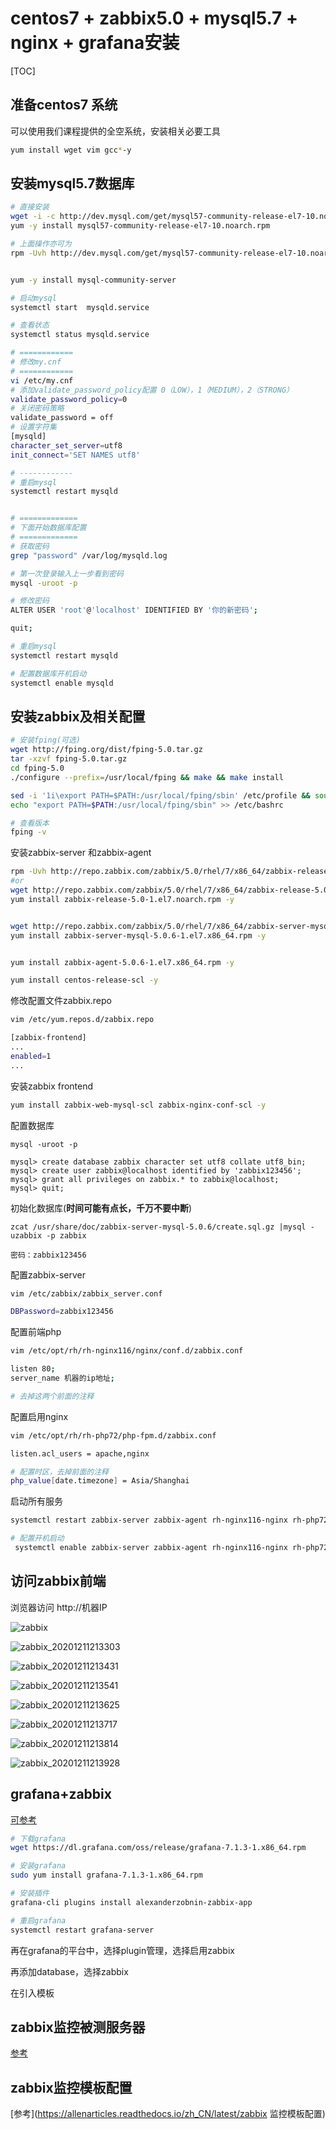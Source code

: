 # centos7 + zabbix5.0 + mysql5.7 + nginx + grafana安装

[TOC]

## 准备centos7 系统

可以使用我们课程提供的全空系统，安装相关必要工具

```sh
yum install wget vim gcc*-y
```



## 安装mysql5.7数据库

```sh
# 直接安装
wget -i -c http://dev.mysql.com/get/mysql57-community-release-el7-10.noarch.rpm
yum -y install mysql57-community-release-el7-10.noarch.rpm

# 上面操作亦可为
rpm -Uvh http://dev.mysql.com/get/mysql57-community-release-el7-10.noarch.rpm


yum -y install mysql-community-server

# 启动mysql
systemctl start  mysqld.service

# 查看状态
systemctl status mysqld.service

# ============
# 修改my.cnf
# ============
vi /etc/my.cnf
# 添加validate_password_policy配置 0（LOW），1（MEDIUM），2（STRONG）
validate_password_policy=0
# 关闭密码策略
validate_password = off
# 设置字符集
[mysqld]
character_set_server=utf8
init_connect='SET NAMES utf8'

# ------------
# 重启mysql
systemctl restart mysqld


# =============
# 下面开始数据库配置
# =============
# 获取密码
grep "password" /var/log/mysqld.log

# 第一次登录输入上一步看到密码
mysql -uroot -p

# 修改密码
ALTER USER 'root'@'localhost' IDENTIFIED BY '你的新密码';

quit;

# 重启mysql
systemctl restart mysqld

# 配置数据库开机启动
systemctl enable mysqld
```

## 安装zabbix及相关配置

```sh
# 安装fping(可选)
wget http://fping.org/dist/fping-5.0.tar.gz
tar -xzvf fping-5.0.tar.gz
cd fping-5.0 
./configure --prefix=/usr/local/fping && make && make install

sed -i '1i\export PATH=$PATH:/usr/local/fping/sbin' /etc/profile && source /etc/profile
echo "export PATH=$PATH:/usr/local/fping/sbin" >> /etc/bashrc

# 查看版本
fping -v
```

安装zabbix-server 和zabbix-agent

```sh
rpm -Uvh http://repo.zabbix.com/zabbix/5.0/rhel/7/x86_64/zabbix-release-5.0-1.el7.noarch.rpm
#or 
wget http://repo.zabbix.com/zabbix/5.0/rhel/7/x86_64/zabbix-release-5.0-1.el7.noarch.rpm
yum install zabbix-release-5.0-1.el7.noarch.rpm -y


wget http://repo.zabbix.com/zabbix/5.0/rhel/7/x86_64/zabbix-server-mysql-5.0.6-1.el7.x86_64.rpm
yum install zabbix-server-mysql-5.0.6-1.el7.x86_64.rpm -y


yum install zabbix-agent-5.0.6-1.el7.x86_64.rpm -y

yum install centos-release-scl -y

```

修改配置文件zabbix.repo

```sh
vim /etc/yum.repos.d/zabbix.repo

[zabbix-frontend]
...
enabled=1
...
```

安装zabbix frontend

```sh
yum install zabbix-web-mysql-scl zabbix-nginx-conf-scl -y
```

配置数据库

```mysql
mysql -uroot -p

mysql> create database zabbix character set utf8 collate utf8_bin;
mysql> create user zabbix@localhost identified by 'zabbix123456';
mysql> grant all privileges on zabbix.* to zabbix@localhost;
mysql> quit;
```

初始化数据库(**时间可能有点长，千万不要中断**)

```mysql
zcat /usr/share/doc/zabbix-server-mysql-5.0.6/create.sql.gz |mysql -uzabbix -p zabbix

密码：zabbix123456
```

配置zabbix-server

```sh
vim /etc/zabbix/zabbix_server.conf

DBPassword=zabbix123456
```

配置前端php

```sh
vim /etc/opt/rh/rh-nginx116/nginx/conf.d/zabbix.conf

listen 80;
server_name 机器的ip地址;

# 去掉这两个前面的注释
```

配置启用nginx

```sh
vim /etc/opt/rh/rh-php72/php-fpm.d/zabbix.conf

listen.acl_users = apache,nginx

# 配置时区，去掉前面的注释
php_value[date.timezone] = Asia/Shanghai
```

启动所有服务

```sh
systemctl restart zabbix-server zabbix-agent rh-nginx116-nginx rh-php72-php-fpm

# 配置开机启动
 systemctl enable zabbix-server zabbix-agent rh-nginx116-nginx rh-php72-php-fpm
```



## 访问zabbix前端

浏览器访问  http://机器IP 

![zabbix](image/zabbix_20201211213048.png)

![zabbix_20201211213303](image/zabbix_20201211213303.png)

![zabbix_20201211213431](image/zabbix_20201211213431.png)

![zabbix_20201211213541](image/zabbix_20201211213541.png)

![zabbix_20201211213625](image/zabbix_20201211213625.png)

![zabbix_20201211213717](image/zabbix_20201211213717.png)

![zabbix_20201211213814](image/zabbix_20201211213814.png)

![zabbix_20201211213928](image/zabbix_20201211213928.png)

## grafana+zabbix

[可参考](zabbix与grafana结合，监控性能测试服务器/)

```sh
# 下载grafana
wget https://dl.grafana.com/oss/release/grafana-7.1.3-1.x86_64.rpm

# 安装grafana
sudo yum install grafana-7.1.3-1.x86_64.rpm

# 安装插件
grafana-cli plugins install alexanderzobnin-zabbix-app

# 重启grafana
systemctl restart grafana-server
```

再在grafana的平台中，选择plugin管理，选择启用zabbix

再添加database，选择zabbix

在引入模板

## zabbix监控被测服务器

[参考](latest/prometheus监控服务器)



## zabbix监控模板配置

[参考](https://allenarticles.readthedocs.io/zh_CN/latest/zabbix 监控模板配置)